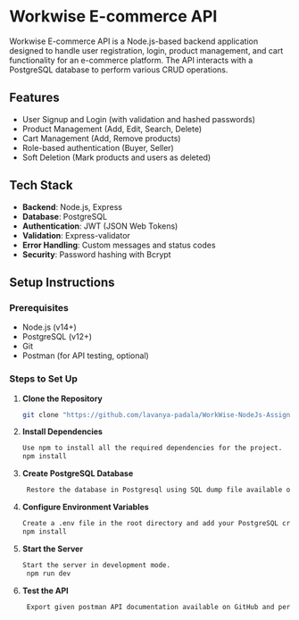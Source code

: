 # Workwise E-commerce API

Workwise E-commerce API is a Node.js-based backend application designed to handle user registration, login, product management, and cart functionality for an e-commerce platform. The API interacts with a PostgreSQL database to perform various CRUD operations.

## Features

- User Signup and Login (with validation and hashed passwords)
- Product Management (Add, Edit, Search, Delete)
- Cart Management (Add, Remove products)
- Role-based authentication (Buyer, Seller)
- Soft Deletion (Mark products and users as deleted)

## Tech Stack

- **Backend**: Node.js, Express
- **Database**: PostgreSQL
- **Authentication**: JWT (JSON Web Tokens)
- **Validation**: Express-validator
- **Error Handling**: Custom messages and status codes
- **Security**: Password hashing with Bcrypt

## Setup Instructions

### Prerequisites

- Node.js (v14+)
- PostgreSQL (v12+)
- Git
- Postman (for API testing, optional)

### Steps to Set Up

1. **Clone the Repository**

   ```bash
   git clone "https://github.com/lavanya-padala/WorkWise-NodeJs-Assignment"

2. **Install Dependencies**

   ```bash
   Use npm to install all the required dependencies for the project.
   npm install

3. **Create PostgreSQL Database**

   ```bash
    Restore the database in Postgresql using SQL dump file available on GitHub

4. **Configure Environment Variables**

   ```bash
   Create a .env file in the root directory and add your PostgreSQL credentials, Redis Credentials, and JWT secret.
   npm install

5. **Start the Server**

   ```bash
   Start the server in development mode.
    npm run dev

5. **Test the API**

   ```bash
    Export given postman API documentation available on GitHub and perform API testing

    

